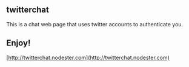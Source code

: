 ## twitterchat
This is a chat web page that uses twitter accounts to
authenticate you.

## Enjoy!
[http://twitterchat.nodester.com](http://twitterchat.nodester.com)
